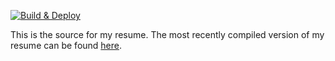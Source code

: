 [![Build & Deploy](https://github.com/roxymeskell/resume/actions/workflows/main.yml/badge.svg?branch=master)](https://github.com/roxymeskell/resume/actions/workflows/main.yml)

This is the source for my resume. The most recently compiled version of my resume can be found
[here](http:/roxymeskell.github.io/resume/resume.pdf).
